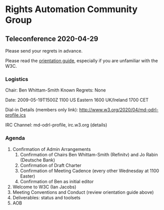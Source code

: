 # Rights Automation Community Group

## Teleconference 2020-04-29

Please send your regrets in advance.

Please read the [orientation guide](https://w3c.github.io/market-data-odrl-profile/orientation.html), especially if you are unfamiliar with the W3C.

### Logistics

Chair: Ben Whittam-Smith
Known Regrets: None

Date: 2009-05-19T1500Z
  1100 US Eastern
  1600 UK/Ireland
  1700 CET

Dial-in Details (members only link): http://www.w3.org/2020/04/md-odrl-profile.ics

IRC Channel: md-odrl-profile, irc.w3.org (details)

### Agenda

1. Confirmation of Admin Arrangements
    1. Confirmation of Chairs Ben Whittam-Smith (Refinitv) and Jo Rabin (Deutsche Bank)
    1. Confirmation of Draft Charter
    1. Confirmation of Meeting Cadence (every other Wednesday at 1100 Easter)
    1. Confirmation of Ben as initial editor 
2. Welcome to W3C (Ian Jacobs)
3. Meeting Conventions and Conduct (review orientation guide above)
4. Deliverables: status and toolsets
5. AOB

